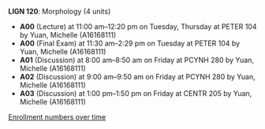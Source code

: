 **LIGN 120**: Morphology (4 units)

- **A00** (Lecture) at 11:00 am–12:20 pm on Tuesday, Thursday at PETER 104 by Yuan, Michelle (A16168111)
- **A00** (Final Exam) at 11:30 am–2:29 pm on Tuesday at PETER 104 by Yuan, Michelle (A16168111)
- **A01** (Discussion) at 8:00 am–8:50 am on Friday at PCYNH 280 by Yuan, Michelle (A16168111)
- **A02** (Discussion) at 9:00 am–9:50 am on Friday at PCYNH 280 by Yuan, Michelle (A16168111)
- **A03** (Discussion) at 1:00 pm–1:50 pm on Friday at CENTR 205 by Yuan, Michelle (A16168111)

[Enrollment numbers over time](./LIGN120.tsv)

